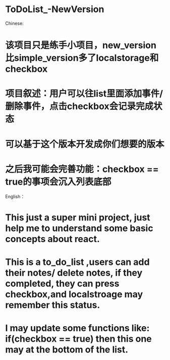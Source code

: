# ToDoList_-NewVersion
Chinese:
# 该项目只是练手小项目，new_version比simple_version多了localstorage和checkbox
# 项目叙述：用户可以往list里面添加事件/删除事件，点击checkbox会记录完成状态
# 可以基于这个版本开发成你们想要的版本
# 之后我可能会完善功能：checkbox == true的事项会沉入列表底部

English：
# This just a super mini project, just help me to understand some basic concepts about react.
# This is a to_do_list ,users can add their notes/ delete notes, if they completed, they can press checkbox,and localstroage may remember this status.
# I may update some functions like: if(checkbox == true) then this one may at the bottom of the list.
